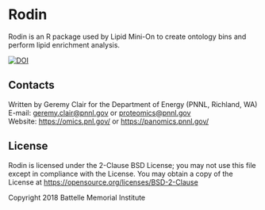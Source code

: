 # Rodin

Rodin is an R package used by Lipid Mini-On to create ontology bins and perform lipid enrichment analysis.

[![DOI](https://zenodo.org/badge/144644879.svg)](https://zenodo.org/badge/latestdoi/144644879)

## Contacts

Written by Geremy Clair for the Department of Energy (PNNL, Richland, WA) \
E-mail: geremy.clair@pnnl.gov or proteomics@pnnl.gov \
Website: https://omics.pnl.gov/ or https://panomics.pnnl.gov/

## License

Rodin is licensed under the 2-Clause BSD License; 
you may not use this file except in compliance with the License.  You may obtain 
a copy of the License at https://opensource.org/licenses/BSD-2-Clause

Copyright 2018 Battelle Memorial Institute
